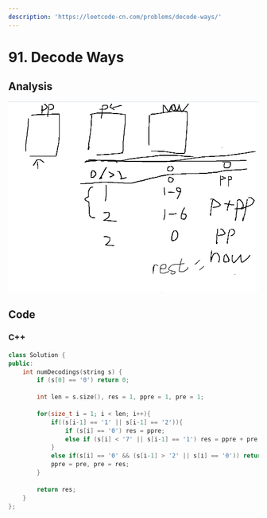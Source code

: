 ```yaml
---
description: 'https://leetcode-cn.com/problems/decode-ways/'
---
```


# 91. Decode Ways

## Analysis

![](../../.gitbook/assets/image%20%282%29.png)

## Code

### C++ 

```cpp
class Solution {
public:
    int numDecodings(string s) {
        if (s[0] == '0') return 0;

        int len = s.size(), res = 1, ppre = 1, pre = 1;

        for(size_t i = 1; i < len; i++){
            if((s[i-1] == '1' || s[i-1] == '2')){
                if (s[i] == '0') res = ppre;
                else if (s[i] < '7' || s[i-1] == '1') res = ppre + pre;
            }
            else if(s[i] == '0' && (s[i-1] > '2' || s[i] == '0')) return 0;
            ppre = pre, pre = res;
        }

        return res;
    }
};
```

